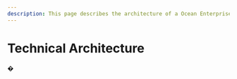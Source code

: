 ```yaml
---
description: This page describes the architecture of a Ocean Enterprise system
---
```


# Technical Architecture















�

###
